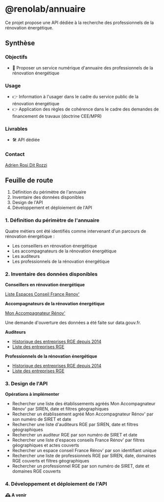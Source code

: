 # @renolab/annuaire

Ce projet propose une API dédiée à la recherche des professionnels de la rénovation énergétique.

## Synthèse

### Objectifs

- 🎯 Proposer un service numérique d'annuaire des professionnels de la rénovation énergétique

### Usage

- 👉 Information à l'usager dans le cadre du service public de la rénovation énergétique
- 👉 Application des règles de cohérence dans le cadre des demandes de financement de travaux (doctrine CEE/MPR)

### Livrables

- 🛠️ API dédiée

### Contact

[Adrien Rosi Dit Rozzi](https://www.linkedin.com/in/adrienrosi/)

## Feuille de route

1. Définition du périmètre de l'annuaire
2. Inventaire des données disponibles
3. Design de l'API
4. Développement et déploiement de l'API

### 1. Définition du périmètre de l'annuaire

Quatre métiers ont été identifiés comme intervenant d'un parcours de rénovation énergétique :

- Les conseillers en rénovation énergétique
- Les accompagnateurs de la rénovation énergétique
- Les auditeurs
- Les professionnels de la rénovation énergétique

### 2. Inventaire des données disponibles

**Conseillers en rénovation énergétique**

[Liste Espaces Conseil France Renov'](https://data.ademe.fr/datasets/liste-espaces-conseil-france-renov)

**Accompagnateurs de la rénovation énergétique**

[Mon Accompagnateur Rénov'](https://france-renov.gouv.fr/annuaires-professionnels/mon-accompagnateur-renov)

Une demande d'ouverture des données a été faite sur data.gouv.fr.

**Auditeurs**

- [Historique des entreprises RGE depuis 2014](https://data.ademe.fr/datasets/historique-rge)
- [Liste des entreprises RGE](https://data.ademe.fr/datasets/liste-des-entreprises-rge-2)

**Professionnels de la rénovation énergétique**

- [Historique des entreprises RGE depuis 2014](https://data.ademe.fr/datasets/historique-rge)
- [Liste des entreprises RGE](https://data.ademe.fr/datasets/liste-des-entreprises-rge-2)

### 3. Design de l'API

**Opérations à implémenter**

- Rechercher une liste des établissements agréés Mon Accompagnateur Rénov' par SIREN, date et filtres géographiques
- Rechercher un établissement agréé Mon Accompagnateur Rénov' par son numéro de SIRET et date
- Rechercher une liste d'auditeurs RGE par SIREN, date et filtres géographiques
- Rechercher un auditeur RGE par son numéro de SIRET et date
- Rechercher une liste d'espaces conseils France Rénov' par filtres géographiques et actes couverts
- Rechercher un espace conseil France Rénov' par son identifiant unique
- Rechercher une liste de professionnels RGE par SIREN, date, domaines RGE couverts et filtres géographiques
- Rechercher un professionnel RGE par son numéro de SIRET, date et domaines RGE couverts

### 4. Développement et déploiement de l'API

**🕰️ A venir**
